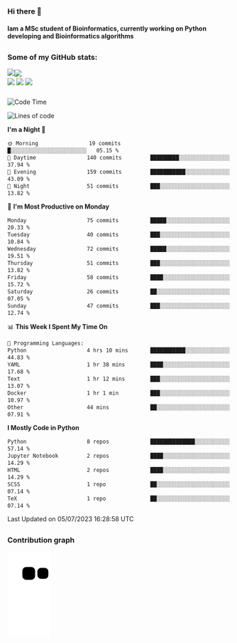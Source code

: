 ### Hi there 👋
#### Iam a MSc student of Bioinformatics, currently working on Python developing and Bioinformatics algorithms

##
### Some of my GitHub stats:

<div>
  <a href="https://github.com/AdrianoSilva19/AdrianoSilva19">
    <img heigth="180" align="left" src="https://github-readme-stats.vercel.app/api?username=AdrianoSilva19&count_private=true&include_all_comits=true&show_icons=true&theme=dracula" />
    <img heigth="180" align="center" src="https://github-readme-stats.vercel.app/api/top-langs/?username=AdrianoSilva19&langs_count=3&theme=dracula" />
  </a>
</div>

<div style="display:inline_block">
  <img align="center" heigth="30" width="30" src="https://cdn.jsdelivr.net/gh/devicons/devicon/icons/python/python-plain.svg" />
  <img align="center" heigth="30" width="30" src="https://cdn.jsdelivr.net/gh/devicons/devicon/icons/r/r-original.svg" />
  <img align="center" heigth="35" width="35" src="https://cdn.jsdelivr.net/gh/devicons/devicon/icons/neo4j/neo4j-original.svg" />
</div>

##

<!--START_SECTION:waka-->
![Code Time](http://img.shields.io/badge/Code%20Time-309%20hrs%2059%20mins-blue)

![Lines of code](https://img.shields.io/badge/From%20Hello%20World%20I%27ve%20Written-3.9%20million%20lines%20of%20code-blue)

**I'm a Night 🦉** 

```text
🌞 Morning                19 commits          █░░░░░░░░░░░░░░░░░░░░░░░░   05.15 % 
🌆 Daytime                140 commits         █████████░░░░░░░░░░░░░░░░   37.94 % 
🌃 Evening                159 commits         ███████████░░░░░░░░░░░░░░   43.09 % 
🌙 Night                  51 commits          ███░░░░░░░░░░░░░░░░░░░░░░   13.82 % 
```
📅 **I'm Most Productive on Monday** 

```text
Monday                   75 commits          █████░░░░░░░░░░░░░░░░░░░░   20.33 % 
Tuesday                  40 commits          ███░░░░░░░░░░░░░░░░░░░░░░   10.84 % 
Wednesday                72 commits          █████░░░░░░░░░░░░░░░░░░░░   19.51 % 
Thursday                 51 commits          ███░░░░░░░░░░░░░░░░░░░░░░   13.82 % 
Friday                   58 commits          ████░░░░░░░░░░░░░░░░░░░░░   15.72 % 
Saturday                 26 commits          ██░░░░░░░░░░░░░░░░░░░░░░░   07.05 % 
Sunday                   47 commits          ███░░░░░░░░░░░░░░░░░░░░░░   12.74 % 
```


📊 **This Week I Spent My Time On** 

```text
💬 Programming Languages: 
Python                   4 hrs 10 mins       ███████████░░░░░░░░░░░░░░   44.83 % 
YAML                     1 hr 38 mins        ████░░░░░░░░░░░░░░░░░░░░░   17.68 % 
Text                     1 hr 12 mins        ███░░░░░░░░░░░░░░░░░░░░░░   13.07 % 
Docker                   1 hr 1 min          ███░░░░░░░░░░░░░░░░░░░░░░   10.97 % 
Other                    44 mins             ██░░░░░░░░░░░░░░░░░░░░░░░   07.91 % 
```

**I Mostly Code in Python** 

```text
Python                   8 repos             ██████████████░░░░░░░░░░░   57.14 % 
Jupyter Notebook         2 repos             ████░░░░░░░░░░░░░░░░░░░░░   14.29 % 
HTML                     2 repos             ████░░░░░░░░░░░░░░░░░░░░░   14.29 % 
SCSS                     1 repo              ██░░░░░░░░░░░░░░░░░░░░░░░   07.14 % 
TeX                      1 repo              ██░░░░░░░░░░░░░░░░░░░░░░░   07.14 % 
```




 Last Updated on 05/07/2023 16:28:58 UTC
<!--END_SECTION:waka-->

##

### Contribution graph

![snake svg](https://github.com/AdrianoSilva19/AdrianoSilva19/blob/output/github-contribution-grid-snake.svg)







<!--

Here are some ideas to get you started:

- 🔭 I’m currently working on ...
- 🌱 I’m currently learning ...
- 👯 I’m looking to collaborate on ...
- 🤔 I’m looking for help with ...
- 💬 Ask me about ...
- 📫 How to reach me: ...
- 😄 Pronouns: ...
- ⚡ Fun fact: ...
-->
